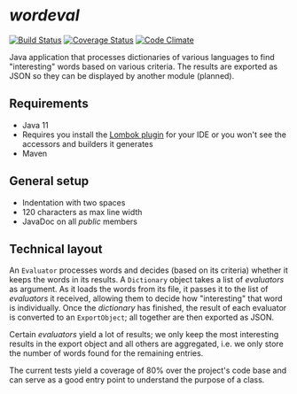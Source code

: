 _wordeval_
==========
[![Build Status](https://github.com/ljacqu/wordeval/workflows/build/badge.svg)](https://github.com/ljacqu/wordeval/actions?query=workflow%3A%22build%22)
[![Coverage Status](https://coveralls.io/repos/ljacqu/wordeval/badge.svg?branch=master&service=github)](https://coveralls.io/github/ljacqu/wordeval?branch=master)
[![Code Climate](https://codeclimate.com/github/ljacqu/wordeval/badges/gpa.svg)](https://codeclimate.com/github/ljacqu/wordeval)

Java application that processes dictionaries of various languages to find "interesting" words based on
various criteria. The results are exported as JSON so they can be displayed by another module (planned).


Requirements
------------
- Java 11
- Requires you install the [Lombok plugin](https://projectlombok.org/download.html) for your IDE or you won't see the
  accessors and builders it generates
- Maven


General setup
-------------
- Indentation with two spaces
- 120 characters as max line width
- JavaDoc on all _public_ members


Technical layout
----------------
An `Evaluator` processes words and decides (based on its criteria) whether it keeps the words in its results. 
A `Dictionary` object takes a list of _evaluators_ as argument. As it loads the words from its file, it passes 
it to the list of _evaluators_ it received, allowing them to decide how "interesting" that word is individually. 
Once the _dictionary_ has finished, the result of each evaluator is converted to an `ExportObject`; all together 
are then exported as JSON.

Certain _evaluators_ yield a lot of results; we only keep the most interesting results in the export object 
and all others are aggregated, i.e. we only store the number of words found for the remaining entries.

The current tests yield a coverage of 80% over the project's code base and can serve as a good entry point to 
understand the purpose of a class.
